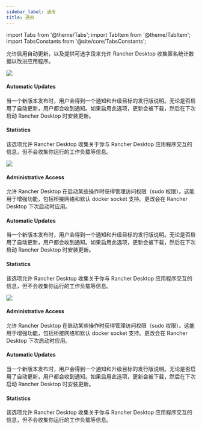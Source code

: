 ```yaml
---
sidebar_label: 通用
title: 通用
---
```


import Tabs from '@theme/Tabs';
import TabItem from '@theme/TabItem';
import TabsConstants from '@site/core/TabsConstants';

允许启用自动更新，以及提供可选字段来允许 Rancher Desktop 收集匿名统计数据以改进应用程序。

<Tabs groupId="os" defaultValue={TabsConstants.defaultOs}>
<TabItem value="Windows">

![](https://suse-rancher-media.s3.amazonaws.com/desktop/v1.9/preferences/Windows_application_tabGeneral.png)

#### Automatic Updates

当一个新版本发布时，用户会得到一个通知和升级目标的发行版说明。无论是否启用了自动更新，用户都会收到通知。如果启用此选项，更新会被下载，然后在下次启动 Rancher Desktop 时安装更新。

#### Statistics

该选项允许 Rancher Desktop 收集关于你与 Rancher Desktop 应用程序交互的信息，但不会收集你运行的工作负载等信息。

</TabItem>
<TabItem value="macOS">

![](https://suse-rancher-media.s3.amazonaws.com/desktop/v1.9/preferences/macOS_application_tabGeneral.png)

#### Administrative Access

允许 Rancher Desktop 在启动某些操作时获得管理访问权限（sudo 权限）。这能用于增强功能，包括桥接网络和默认 docker socket 支持。更改会在 Rancher Desktop 下次启动时应用。

#### Automatic Updates

当一个新版本发布时，用户会得到一个通知和升级目标的发行版说明。无论是否启用了自动更新，用户都会收到通知。如果启用此选项，更新会被下载，然后在下次启动 Rancher Desktop 时安装更新。

#### Statistics

该选项允许 Rancher Desktop 收集关于你与 Rancher Desktop 应用程序交互的信息，但不会收集你运行的工作负载等信息。

</TabItem>
<TabItem value="Linux">

![](https://suse-rancher-media.s3.amazonaws.com/desktop/v1.9/preferences/Linux_application_tabGeneral.png)

#### Administrative Access

允许 Rancher Desktop 在启动某些操作时获得管理访问权限（sudo 权限）。这能用于增强功能，包括桥接网络和默认 docker socket 支持。更改会在 Rancher Desktop 下次启动时应用。

#### Automatic Updates

当一个新版本发布时，用户会得到一个通知和升级目标的发行版说明。无论是否启用了自动更新，用户都会收到通知。如果启用此选项，更新会被下载，然后在下次启动 Rancher Desktop 时安装更新。

#### Statistics

该选项允许 Rancher Desktop 收集关于你与 Rancher Desktop 应用程序交互的信息，但不会收集你运行的工作负载等信息。

</TabItem>
</Tabs>
